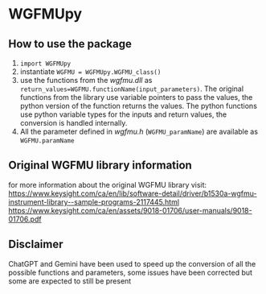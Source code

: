 # WGFMUpy

## How to use the package
1) `import WGFMUpy`
2) instantiate `WGFMU = WGFMUpy.WGFMU_class()`
3) use the functions from the _wgfmu.dll_ as `return_values=WGFMU.functionName(input_parameters)`.
The original functions from the library use variable pointers to pass the values, the python version of the function returns the values.
The python functions use python variable types for the inputs and return values, the conversion is handled internally.
4) All the parameter defined in _wgfmu.h_ (`WGFMU_paramName`) are available as `WGFMU.paramName`

## Original WGFMU library information
for more information about the original WGFMU library visit:
https://www.keysight.com/ca/en/lib/software-detail/driver/b1530a-wgfmu-instrument-library--sample-programs-2117445.html
https://www.keysight.com/ca/en/assets/9018-01706/user-manuals/9018-01706.pdf

## Disclaimer
ChatGPT and Gemini have been used to speed up the conversion of all the possible functions and parameters, some issues have been corrected but some are expected to still be present